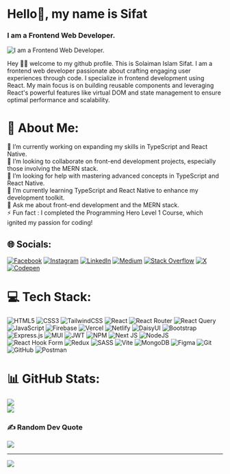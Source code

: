 # Hello👋, my name is Sifat
### I am a Frontend Web Developer.
![I am a Frontend Web Developer.](https://i.ibb.co/BcShcb3/Group-1.png)

Hey 👋🏻 welcome to my github profile. This is Solaiman Islam Sifat. I am a frontend web developer passionate about crafting engaging user experiences through code. I specialize in frontend development using React. My main focus is on building reusable components and leveraging React's powerful features like virtual DOM and state management to ensure optimal performance and scalability.

# 💫 About Me:
🔭 I’m currently working on expanding my skills in TypeScript and React Native.<br>👯 I’m looking to collaborate on front-end development projects, especially those involving the MERN stack.<br>🤝 I’m looking for help with mastering advanced concepts in TypeScript and React Native.<br>🌱 I’m currently learning TypeScript and React Native to enhance my development toolkit.<br>💬 Ask me about front-end development and the MERN stack.<br>⚡ Fun fact : I completed the Programming Hero Level 1 Course, which ignited my passion for coding!


## 🌐 Socials:
[![Facebook](https://img.shields.io/badge/Facebook-%231877F2.svg?logo=Facebook&logoColor=white)](https://facebook.com/sifatbro786) [![Instagram](https://img.shields.io/badge/Instagram-%23E4405F.svg?logo=Instagram&logoColor=white)](https://instagram.com/sifatbro786) [![LinkedIn](https://img.shields.io/badge/LinkedIn-%230077B5.svg?logo=linkedin&logoColor=white)](https://linkedin.com/in/sifatbro786) [![Medium](https://img.shields.io/badge/Medium-12100E?logo=medium&logoColor=white)](https://medium.com/@sifatbro786) [![Stack Overflow](https://img.shields.io/badge/-Stackoverflow-FE7A16?logo=stack-overflow&logoColor=white)](https://stackoverflow.com/users/23224467) [![X](https://img.shields.io/badge/X-black.svg?logo=X&logoColor=white)](https://x.com/SolaimanSifat69) [![Codepen](https://img.shields.io/badge/Codepen-000000?style=for-the-badge&logo=codepen&logoColor=white)](https://codepen.io/Solaiman-Islam-Sifat) 

# 💻 Tech Stack:
![HTML5](https://img.shields.io/badge/html5-%23E34F26.svg?style=for-the-badge&logo=html5&logoColor=white) ![CSS3](https://img.shields.io/badge/css3-%231572B6.svg?style=for-the-badge&logo=css3&logoColor=white) ![TailwindCSS](https://img.shields.io/badge/tailwindcss-%2338B2AC.svg?style=for-the-badge&logo=tailwind-css&logoColor=white) ![React](https://img.shields.io/badge/react-%2320232a.svg?style=for-the-badge&logo=react&logoColor=%2361DAFB) ![React Router](https://img.shields.io/badge/React_Router-CA4245?style=for-the-badge&logo=react-router&logoColor=white) ![React Query](https://img.shields.io/badge/-React%20Query-FF4154?style=for-the-badge&logo=react%20query&logoColor=white) ![JavaScript](https://img.shields.io/badge/javascript-%23323330.svg?style=for-the-badge&logo=javascript&logoColor=%23F7DF1E) ![Firebase](https://img.shields.io/badge/firebase-%23039BE5.svg?style=for-the-badge&logo=firebase) ![Vercel](https://img.shields.io/badge/vercel-%23000000.svg?style=for-the-badge&logo=vercel&logoColor=white) ![Netlify](https://img.shields.io/badge/netlify-%23000000.svg?style=for-the-badge&logo=netlify&logoColor=#00C7B7) ![DaisyUI](https://img.shields.io/badge/daisyui-5A0EF8?style=for-the-badge&logo=daisyui&logoColor=white) ![Bootstrap](https://img.shields.io/badge/bootstrap-%238511FA.svg?style=for-the-badge&logo=bootstrap&logoColor=white) ![Express.js](https://img.shields.io/badge/express.js-%23404d59.svg?style=for-the-badge&logo=express&logoColor=%2361DAFB) ![MUI](https://img.shields.io/badge/MUI-%230081CB.svg?style=for-the-badge&logo=mui&logoColor=white) ![JWT](https://img.shields.io/badge/JWT-black?style=for-the-badge&logo=JSON%20web%20tokens) ![NPM](https://img.shields.io/badge/NPM-%23CB3837.svg?style=for-the-badge&logo=npm&logoColor=white) ![Next JS](https://img.shields.io/badge/Next-black?style=for-the-badge&logo=next.js&logoColor=white) ![NodeJS](https://img.shields.io/badge/node.js-6DA55F?style=for-the-badge&logo=node.js&logoColor=white) ![React Hook Form](https://img.shields.io/badge/React%20Hook%20Form-%23EC5990.svg?style=for-the-badge&logo=reacthookform&logoColor=white) ![Redux](https://img.shields.io/badge/redux-%23593d88.svg?style=for-the-badge&logo=redux&logoColor=white) ![SASS](https://img.shields.io/badge/SASS-hotpink.svg?style=for-the-badge&logo=SASS&logoColor=white) ![Vite](https://img.shields.io/badge/vite-%23646CFF.svg?style=for-the-badge&logo=vite&logoColor=white) ![MongoDB](https://img.shields.io/badge/MongoDB-%234ea94b.svg?style=for-the-badge&logo=mongodb&logoColor=white) ![Figma](https://img.shields.io/badge/figma-%23F24E1E.svg?style=for-the-badge&logo=figma&logoColor=white) ![Git](https://img.shields.io/badge/git-%23F05033.svg?style=for-the-badge&logo=git&logoColor=white) ![GitHub](https://img.shields.io/badge/github-%23121011.svg?style=for-the-badge&logo=github&logoColor=white) ![Postman](https://img.shields.io/badge/Postman-FF6C37?style=for-the-badge&logo=postman&logoColor=white)
# 📊 GitHub Stats:
![](https://github-readme-streak-stats.herokuapp.com/?user=sifatbro786&theme=dark&hide_border=false)<br/>
![](https://github-readme-stats.vercel.app/api/top-langs/?username=sifat786&theme=dark&hide_border=false&include_all_commits=true&count_private=true&layout=compact)

### ✍️ Random Dev Quote
![](https://quotes-github-readme.vercel.app/api?type=horizontal&theme=radical)

---
[![](https://visitcount.itsvg.in/api?id=sifat786&icon=0&color=0)](https://visitcount.itsvg.in)

<!-- Proudly created with GPRM ( https://gprm.itsvg.in ) -->
